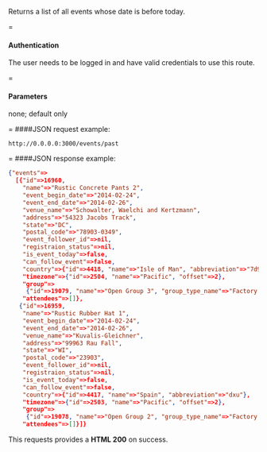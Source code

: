 <!-- --- title: GET /events/past -->

Returns a list of all events whose date is before today.

=
#### Authentication

The user needs to be logged in and have valid credentials to use this route.

=
#### Parameters

none; default only

=
####JSON request example:
```
http://0.0.0.0:3000/events/past
```

=
####JSON response example:

```json
{"events"=>
  [{"id"=>16960,
    "name"=>"Rustic Concrete Pants 2",
    "event_begin_date"=>"2014-02-24",
    "event_end_date"=>"2014-02-26",
    "venue_name"=>"Schowalter, Waelchi and Kertzmann",
    "address"=>"54323 Jacobs Track",
    "state"=>"DC",
    "postal_code"=>"78903-0349",
    "event_follower_id"=>nil,
    "registraion_status"=>nil,
    "is_event_today"=>false,
    "can_follow_event"=>false,
    "country"=>{"id"=>4418, "name"=>"Isle of Man", "abbreviation"=>"7d9"},
    "timezone"=>{"id"=>2504, "name"=>"Pacific", "offset"=>2},
    "group"=>
     {"id"=>19079, "name"=>"Open Group 3", "group_type_name"=>"Factory:Open"},
    "attendees"=>[]},
   {"id"=>16959,
    "name"=>"Rustic Rubber Hat 1",
    "event_begin_date"=>"2014-02-24",
    "event_end_date"=>"2014-02-26",
    "venue_name"=>"Kuvalis-Gleichner",
    "address"=>"99963 Rau Fall",
    "state"=>"WI",
    "postal_code"=>"23903",
    "event_follower_id"=>nil,
    "registraion_status"=>nil,
    "is_event_today"=>false,
    "can_follow_event"=>false,
    "country"=>{"id"=>4417, "name"=>"Spain", "abbreviation"=>"dxu"},
    "timezone"=>{"id"=>2503, "name"=>"Pacific", "offset"=>2},
    "group"=>
     {"id"=>19078, "name"=>"Open Group 2", "group_type_name"=>"Factory:Open"},
    "attendees"=>[]}]}
```

This requests provides a <strong>HTML 200</strong> on success.